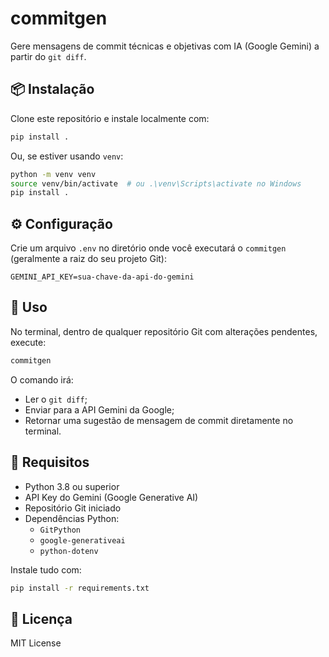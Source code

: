 # commitgen

Gere mensagens de commit técnicas e objetivas com IA (Google Gemini) a partir do `git diff`.

## 📦 Instalação

Clone este repositório e instale localmente com:

```bash
pip install .
```

Ou, se estiver usando `venv`:

```bash
python -m venv venv
source venv/bin/activate  # ou .\venv\Scripts\activate no Windows
pip install .
```

## ⚙️ Configuração

Crie um arquivo `.env` no diretório onde você executará o `commitgen` (geralmente a raiz do seu projeto Git):

```
GEMINI_API_KEY=sua-chave-da-api-do-gemini
```

## 🚀 Uso

No terminal, dentro de qualquer repositório Git com alterações pendentes, execute:

```bash
commitgen
```

O comando irá:

- Ler o `git diff`;
- Enviar para a API Gemini da Google;
- Retornar uma sugestão de mensagem de commit diretamente no terminal.

## 🧩 Requisitos

- Python 3.8 ou superior
- API Key do Gemini (Google Generative AI)
- Repositório Git iniciado
- Dependências Python:
  - `GitPython`
  - `google-generativeai`
  - `python-dotenv`

Instale tudo com:

```bash
pip install -r requirements.txt
```

## 📄 Licença

MIT License
